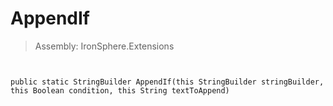 ﻿

# AppendIf

> Assembly: IronSphere.Extensions



```


public static StringBuilder AppendIf(this StringBuilder stringBuilder, this Boolean condition, this String textToAppend)
```